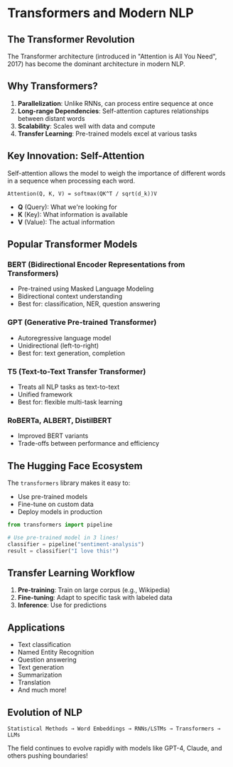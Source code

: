 # Transformers and Modern NLP

## The Transformer Revolution

The Transformer architecture (introduced in "Attention is All You Need", 2017) has become the dominant architecture in modern NLP.

## Why Transformers?

1. **Parallelization**: Unlike RNNs, can process entire sequence at once
2. **Long-range Dependencies**: Self-attention captures relationships between distant words
3. **Scalability**: Scales well with data and compute
4. **Transfer Learning**: Pre-trained models excel at various tasks

## Key Innovation: Self-Attention

Self-attention allows the model to weigh the importance of different words in a sequence when processing each word.

```
Attention(Q, K, V) = softmax(QK^T / sqrt(d_k))V
```

- **Q** (Query): What we're looking for
- **K** (Key): What information is available
- **V** (Value): The actual information

## Popular Transformer Models

### BERT (Bidirectional Encoder Representations from Transformers)
- Pre-trained using Masked Language Modeling
- Bidirectional context understanding
- Best for: classification, NER, question answering

### GPT (Generative Pre-trained Transformer)
- Autoregressive language model
- Unidirectional (left-to-right)
- Best for: text generation, completion

### T5 (Text-to-Text Transfer Transformer)
- Treats all NLP tasks as text-to-text
- Unified framework
- Best for: flexible multi-task learning

### RoBERTa, ALBERT, DistilBERT
- Improved BERT variants
- Trade-offs between performance and efficiency

## The Hugging Face Ecosystem

The `transformers` library makes it easy to:
- Use pre-trained models
- Fine-tune on custom data
- Deploy models in production

```python
from transformers import pipeline

# Use pre-trained model in 3 lines!
classifier = pipeline("sentiment-analysis")
result = classifier("I love this!")
```

## Transfer Learning Workflow

1. **Pre-training**: Train on large corpus (e.g., Wikipedia)
2. **Fine-tuning**: Adapt to specific task with labeled data
3. **Inference**: Use for predictions

## Applications

- Text classification
- Named Entity Recognition
- Question answering
- Text generation
- Summarization
- Translation
- And much more!

## Evolution of NLP

```
Statistical Methods → Word Embeddings → RNNs/LSTMs → Transformers → LLMs
```

The field continues to evolve rapidly with models like GPT-4, Claude, and others pushing boundaries!
